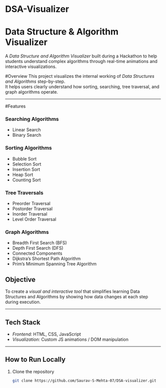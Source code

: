 # DSA-Visualizer

# Data Structure & Algorithm Visualizer

A *Data Structure and Algorithm Visualizer* built during a Hackathon to help students understand complex algorithms through real-time animations and interactive visualizations.


#Overview
This project visualizes the internal working of *Data Structures and Algorithms* step-by-step.  
It helps users clearly understand how sorting, searching, tree traversal, and graph algorithms operate.

---

#Features

### Searching Algorithms
- Linear Search  
- Binary Search  

### Sorting Algorithms
- Bubble Sort  
- Selection Sort  
- Insertion Sort  
- Heap Sort  
- Counting Sort  

### Tree Traversals
- Preorder Traversal  
- Postorder Traversal  
- Inorder Traversal  
- Level Order Traversal  

### Graph Algorithms
- Breadth First Search (BFS)  
- Depth First Search (DFS)  
- Connected Components  
- Dijkstra’s Shortest Path Algorithm  
- Prim’s Minimum Spanning Tree Algorithm  


## Objective
To create a *visual and interactive tool* that simplifies learning Data Structures and Algorithms by showing how data changes at each step during execution.

---

## Tech Stack
- *Frontend:* HTML, CSS, JavaScript  
- *Visualization:* Custom JS animations / DOM manipulation  

---
##  How to Run Locally
1. Clone the repository  
   ```bash
   git clone https://github.com/Saurav-S-Mehta-07/DSA-visualizer.git
